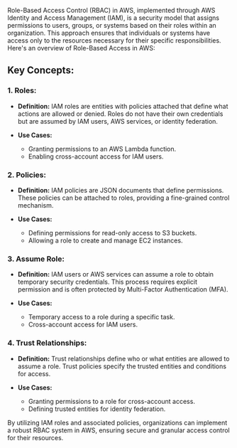 
Role-Based Access Control (RBAC) in AWS, implemented through AWS Identity and Access Management (IAM), is a security model that assigns permissions to users, groups, or systems based on their roles within an organization. This approach ensures that individuals or systems have access only to the resources necessary for their specific responsibilities. Here's an overview of Role-Based Access in AWS:

## Key Concepts:

### 1. Roles:
   - **Definition:** IAM roles are entities with policies attached that define what actions are allowed or denied. Roles do not have their own credentials but are assumed by IAM users, AWS services, or identity federation.

   - **Use Cases:**
      - Granting permissions to an AWS Lambda function.
      - Enabling cross-account access for IAM users.

### 2. Policies:
   - **Definition:** IAM policies are JSON documents that define permissions. These policies can be attached to roles, providing a fine-grained control mechanism.

   - **Use Cases:**
      - Defining permissions for read-only access to S3 buckets.
      - Allowing a role to create and manage EC2 instances.

### 3. Assume Role:
   - **Definition:** IAM users or AWS services can assume a role to obtain temporary security credentials. This process requires explicit permission and is often protected by Multi-Factor Authentication (MFA).

   - **Use Cases:**
      - Temporary access to a role during a specific task.
      - Cross-account access for IAM users.

### 4. Trust Relationships:
   - **Definition:** Trust relationships define who or what entities are allowed to assume a role. Trust policies specify the trusted entities and conditions for access.

   - **Use Cases:**
      - Granting permissions to a role for cross-account access.
      - Defining trusted entities for identity federation.

By utilizing IAM roles and associated policies, organizations can implement a robust RBAC system in AWS, ensuring secure and granular access control for their resources.
